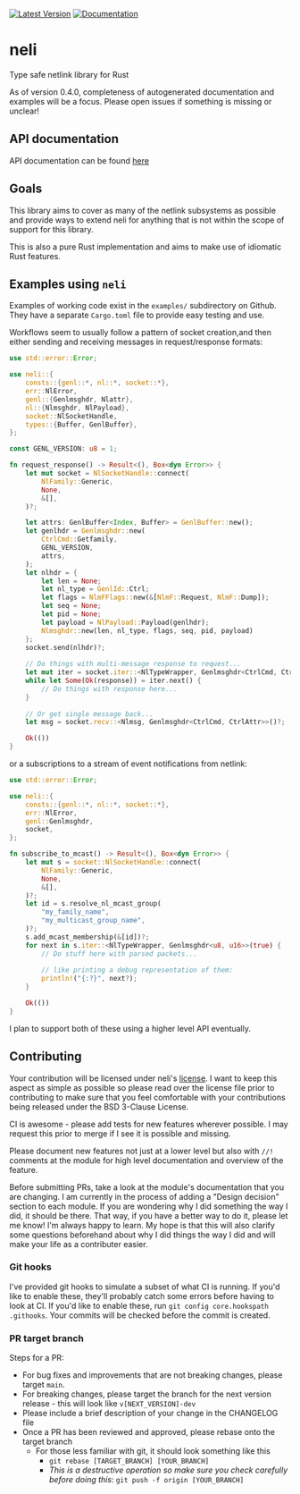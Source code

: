 [![Latest Version](https://img.shields.io/crates/v/neli.svg)](https://crates.io/crates/neli) [![Documentation](https://docs.rs/neli/badge.svg)](https://docs.rs/neli)

# neli
Type safe netlink library for Rust

As of version 0.4.0, completeness of autogenerated documentation
and examples will be a focus. Please open issues if something is
missing or unclear!

## API documentation
API documentation can be found [here](https://docs.rs/neli/)

## Goals

This library aims to cover as many of the netlink subsystems as
possible and provide ways to extend neli for anything that is not
within the scope of support for this library.

This is also a pure Rust implementation and aims to make use of
idiomatic Rust features.

## Examples using `neli`

Examples of working code exist in the `examples/` subdirectory on
Github. They have a separate `Cargo.toml` file to provide easy
testing and use.  

Workflows seem to usually follow a pattern of socket creation,and
then either sending and receiving messages in request/response
formats:

```rust
use std::error::Error;

use neli::{
    consts::{genl::*, nl::*, socket::*},
    err::NlError,
    genl::{Genlmsghdr, Nlattr},
    nl::{Nlmsghdr, NlPayload},
    socket::NlSocketHandle,
    types::{Buffer, GenlBuffer},
};

const GENL_VERSION: u8 = 1;

fn request_response() -> Result<(), Box<dyn Error>> {
    let mut socket = NlSocketHandle::connect(
        NlFamily::Generic,
        None,
        &[],
    )?;

    let attrs: GenlBuffer<Index, Buffer> = GenlBuffer::new();
    let genlhdr = Genlmsghdr::new(
        CtrlCmd::Getfamily,
        GENL_VERSION,
        attrs,
    );
    let nlhdr = {
        let len = None;
        let nl_type = GenlId::Ctrl;
        let flags = NlmFFlags::new(&[NlmF::Request, NlmF::Dump]);
        let seq = None;
        let pid = None;
        let payload = NlPayload::Payload(genlhdr);
        Nlmsghdr::new(len, nl_type, flags, seq, pid, payload)
    };
    socket.send(nlhdr)?;
    
    // Do things with multi-message response to request...
    let mut iter = socket.iter::<NlTypeWrapper, Genlmsghdr<CtrlCmd, CtrlAttr>>(false);
    while let Some(Ok(response)) = iter.next() {
        // Do things with response here...
    }
    
    // Or get single message back...
    let msg = socket.recv::<Nlmsg, Genlmsghdr<CtrlCmd, CtrlAttr>>()?;

    Ok(())
}
```

or a subscriptions to a stream of event notifications from netlink:

```rust
use std::error::Error;

use neli::{
    consts::{genl::*, nl::*, socket::*},
    err::NlError,
    genl::Genlmsghdr,
    socket,
};

fn subscribe_to_mcast() -> Result<(), Box<dyn Error>> {
    let mut s = socket::NlSocketHandle::connect(
        NlFamily::Generic,
        None,
        &[],
    )?;
    let id = s.resolve_nl_mcast_group(
        "my_family_name",
        "my_multicast_group_name",
    )?;
    s.add_mcast_membership(&[id])?;
    for next in s.iter::<NlTypeWrapper, Genlmsghdr<u8, u16>>(true) {
        // Do stuff here with parsed packets...
    
        // like printing a debug representation of them:
        println!("{:?}", next?);
    }

    Ok(())
}
```

I plan to support both of these using a higher level API eventually.

## Contributing

Your contribution will be licensed under neli's [license](LICENSE).
I want to keep this aspect as simple as possible so please read over
the license file prior to contributing to make sure that you feel
comfortable with your contributions being released under the BSD
3-Clause License.

CI is awesome - please add tests for new features wherever possible.
I may request this prior to merge if I see it is possible and missing.

Please document new features not just at a lower level but also with
`//!` comments at the module for high level documentation and
overview of the feature.

Before submitting PRs, take a look at the module's documentation that
you are changing. I am currently in the process of adding a "Design
decision" section to each module. If you are wondering why I did
something the way I did, it should be there. That way, if you have a
better way to do it, please let me know! I'm always happy to learn.
My hope is that this will also clarify some questions beforehand
about why I did things the way I did and will make your life as a
contributer easier.

### Git hooks

I've provided git hooks to simulate a subset of what CI is running.
If you'd like to enable these, they'll probably catch some errors
before having to look at CI. If you'd like to enable these, run
`git config core.hookspath .githooks`. Your commits will be checked
before the commit is created.

### PR target branch

Steps for a PR:
* For bug fixes and improvements that are not breaking changes,
please target `main`.
* For breaking changes, please target the branch for the next version
release - this will look like `v[NEXT_VERSION]-dev`
* Please include a brief description of your change in the CHANGELOG
file
* Once a PR has been reviewed and approved, please rebase onto the
target branch
  * For those less familiar with git, it should look something like
this
    * `git rebase [TARGET_BRANCH] [YOUR_BRANCH]`
    * _This is a destructive operation so make sure you check carefully before doing this_: `git push -f origin [YOUR_BRANCH]`
